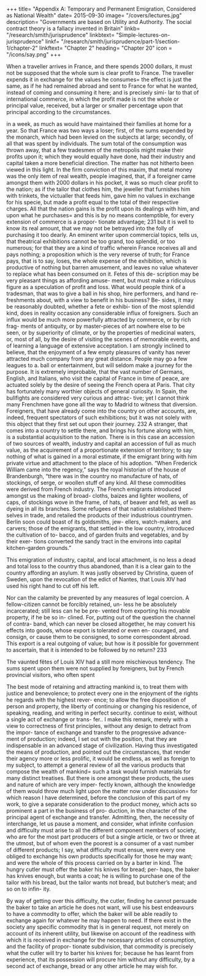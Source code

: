 +++
title= "Appendix A: Temporary and Permanent Emigration, Considered as National Wealth"
date= 2015-09-30
image= "/covers/lectures.jpg"
description= "Governments are based on Utility and Authority. The social contract theory is a fallacy invented in Britain"
linkb= "/research/smith/jurisprudence"
linkbtext= "Simple-lectures-on-jurisprudence"
linkf= "/research/smith/jurisprudence/part-1/section-1/chapter-2"
linkftext= "Chapter 2"
heading= "Chapter 20"
icon = "/icons/say.png"
+++


When a traveller arrives in France, and there spends 2000 dollars, it must not be supposed that the whole sum is clear
profit to France. The traveller expends it in exchange for the values he consumes= the effect is just the same, as if he had
remained abroad and sent to France for what he wanted, instead of coming and consuming it here; and is precisely simi-
lar to that of international commerce, in which the profit made is not the whole or principal value, received, but a larger or
smaller percentage upon that principal according to the circumstances.


in a week, as much as would have maintained their families
at home for a year. So that France was two ways a loser; first,
of the sums expended by the monarch, which had been levied
on the subjects at large; secondly, of all that was spent by
individuals. The sum total of the consumption was thrown
away, that a few tradesmen of the metropolis might make their
profits upon it; which they would equally have done, had their
industry and capital taken a more beneficial direction.
The matter has not hitherto been viewed in this light. In the
firm conviction of this maxim, that metal money was the only
item of real wealth, people imagined, that, if a foreigner came
amongst them with 2000 dollars in his pocket, it was so much
clear profit to the nation; as if the tailor that clothes him, the
jeweller that furnishes him with trinkets, the victualler that
feeds him, gave him no values in exchange for his specie, but
made a profit equal to the total of their respective charges.
All that the nation gains is the profit upon its dealings with
him, and upon what he purchases= and this is by no means
contemptible, for every extension of commerce is a propor-
tionate advantage; 231 but it is well to know its real amount,
that we may not be betrayed into the folly of purchasing it too
dearly. An eminent writer upon commercial topics, tells us,
that theatrical exhibitions cannot be too grand, too splendid,
or too numerous; for that they are a kind of traffic wherein
France receives all and pays nothing; a proposition which is
the very reverse of truth; for France pays, that is to say, loses,
the whole expense of the exhibition, which is productive of
nothing but barren amusement, and leaves no value whatever
to replace what has been consumed on it. Fetes of this de-
scription may be very pleasant things as affording amuse-
ment, but must make a ridiculous figure as a speculation of
profit and loss. What would people think of a tradesman, that
was to give a ball in his shop, hire performers, and hand re-
freshments about, with a view to benefit in his business? Be-
sides, it may be reasonably doubted, whether a fete or exhibi-
tion of the most splendid kind, does in reality occasion any
considerable influx of foreigners. Such an influx would be
much more powerfully attracted by commerce, or by rich frag-
ments of antiquity, or by master-pieces of art nowhere else to
be seen, or by superiority of climate, or by the properties of
medicinal waters, or, most of all, by the desire of visiting the
scenes of memorable events, and of learning a language of
extensive acceptation. I am strongly inclined to believe, that
the enjoyment of a few empty pleasures of vanity has never
attracted much company from any great distance. People may
go a few leagues to a. ball or entertainment, but will seldom
make a journey for the purpose. It is extremely improbable,
that the vast number of Germans, English, and Italians, who
visit the capital of France in time of peace, are actuated solely
by the desire of seeing the French opera at Paris. That city
has fortunately many worthier objects of general curiosity. In
Spain, the bullfights are considered very curious and attrac-
tive; yet I cannot think many Frenchmen have gone all the
way to Madrid to witness that diversion. Foreigners, that have
already come into the country on other accounts, are, indeed,
frequent spectators of such exhibitions; but it was not solely
with this object that they first set out upon their journey. 232
A stranger, that comes into a country to settle there, and brings
his fortune along with him, is a substantial acquisition to the
nation. There is in this case an accession of two sources of
wealth, industry and capital an accession of full as much value,
as the acquirement of a proportionate extension of territory;
to say nothing of what is gained in a moral estimate, if the
emigrant bring with him private virtue and attachment to the
place of his adoption. “When Frederick William came into
the regency,” says the royal historian of the house of
Brandenburgh, “there was in the country no manufacture of
hats, of stockings, of serge, or woollen stuff of any kind. All
these commodities were derived from French industry. The
French emigrants introduced amongst us the making of broad-
cloths, baizes and lighter woollens, of caps, of stockings wove
in the frame, of hats, of beaver and felt, as well as dyeing in
all its branches. Some refugees of that nation established them-
selves in trade, and retailed the products of their industrious
countrymen. Berlin soon could boast of its goldsmiths, jew-
ellers, watch-makers, and carvers; those of the emigrants, that
settled in the low country, introduced the cultivation of to-
bacco, and of garden fruits and vegetables, and by their exer-
tions converted the sandy tract in the environs into capital
kitchen-garden grounds.”

This emigration of industry, capital, and local attachment, is
no less a dead and total loss to the country thus abandoned,
than it is a clear gain to the country affording an asylum. It
was justly observed by Christina, queen of Sweden, upon the
revocation of the edict of Nantes, that Louis XIV had used
his right hand to cut off his left.

Nor can the calamity be prevented by any measures of legal
coercion. A fellow-citizen cannot be forcibly retained, un-
less he be absolutely incarcerated; still less can he be pre-
vented from exporting his movable property, if he be so in-
clined. For, putting out of the question the channel of contra-
band, which can never be closed altogether, he may convert
his effects into goods, whose export is tolerated or even en-
couraged, and consign, or cause them to be consigned, to
some correspondent abroad. This export is a real outgoing of
value; but how is it possible for government to ascertain, that
it is intended to be followed by no return? 233

The vaunted fêtes of Louis XIV had a still more mischievous
tendency. The sums spent upon them were not supplied by
foreigners, but by French provincial visitors, who often spent


The best mode of retaining and attracting mankind is, to treat
them with justice and benevolence; to protect every one in
the enjoyment of the rights he regards with the highest rever-
ence; to allow the free disposition of person and property, the
liberty of continuing or changing his residence, of speaking,
reading, and writing in perfect security. continue to exist, without a single act of exchange or trans-
fer.. I make this remark, merely with a view to correctness of
first principles, without any design to detract from the impor-
tance of exchange and transfer to the progressive advance-
ment of production; indeed, I set out with the position, that
they are indispensable in an advanced stage of civilization.
Having thus investigated the means of production, and pointed
out the circumstances, that render their agency more or less
prolific, it would be endless, as well as foreign to my subject,
to attempt a general review of all the various products that
compose the wealth of mankind= such a task would furnish
materials for many distinct treatises. But there is one amongst
these products, the uses and nature of which are very imper-
fectly known, although the knowledge of them would throw
much light upon the matter now under discussion= for which
reason I have determined, before the conclusion of this part
of my work, to give a separate consideration to the product
money, which acts so prominent a part in the business of pro-
duction, in the character of the principal agent of exchange
and transfer. Admitting, then, the necessity of interchange, let us pause a
moment, and consider, what infinite confusion and difficulty
must arise to all the different component members of society,
who are for the most part producers of but a single article, or
two or three at the utmost, but of whom even the poorest is a
consumer of a vast number of different products; I say, what
difficulty must ensue, were every one obliged to exchange
his own products specifically for those he may want; and were
the whole of this process carried on by a barter in kind. The
hungry cutler must offer the baker his knives for bread; per-
haps, the baker has knives enough, but wants a coat; he is
willing to purchase one of the tailor with his bread, but the
tailor wants not bread, but butcher’s meat; and so on to infin-
ity.

By way of getting over this difficulty, the cutler, finding he
cannot persuade the baker to take an article he does not want,
will use his best endeavours to have a commodity to offer,
which the baker will be able readily to exchange again for
whatever he may happen to need. If there exist in the society
any specific commodity that is in general request, not merely
on account of its inherent utility, but likewise on account of
the readiness with which it is received in exchange for the
necessary articles of consumption, and the facility of propor-
tionate subdivision, that commodity is precisely what the cutler
will try to barter his knives for; because he has learnt from
experience, that its possession will procure him without any
difficulty, by a second act of exchange, bread or any other
article he may wish for.